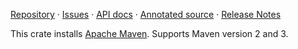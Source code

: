 [Repository](https://github.com/pallet/maven-crate) &#xb7;
[Issues](https://github.com/pallet/maven-crate/issues) &#xb7;
[API docs](http://palletops.com/maven-crate/0.8/api) &#xb7;
[Annotated source](http://palletops.com/maven-crate/0.8/annotated/uberdoc.html) &#xb7;
[Release Notes](https://github.com/pallet/maven-crate/blob/develop/ReleaseNotes.md)

This crate installs [Apache Maven](http://maven.apache.org). Supports Maven version 2 and 3.
